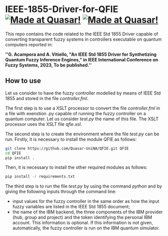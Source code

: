 # IEEE-1855-Driver-for-QFIE [![Made at Quasar!](https://img.shields.io/badge/Unina-%20QuasarLab-blue)](http://quasar.unina.it) [![Made at Quasar!](https://img.shields.io/badge/Related-%20Paper-orange)](https://ieeexplore.ieee.org/)

This repo contains the code related to the IEEE Std 1855 Driver capable of converting transparent fuzzy systems
in controllers executable on quantum computers reported in:

**''G. Acampora and A. Vitiello, "An IEEE Std 1855 Driver for Synthetizing Quantum Fuzzy Inference Engines,"
    in IEEE International Conference on Fuzzy Systems, 2023, To be published.''**


## How to use

Let us consider to have the fuzzy controller modelled by means of IEEE Std 1855 and stored in the file *controller.fml*. 

The first step is to use a XSLT processor to convert the file *controller.fml* in a file with exenstion .py capable of running the fuzzy controller on a quantum computer. Let us consider *test.py* the name of this file. The XSLT processor uses the XSLT file *qfie.xsl*.

The second step is to create the environment where the file *test.py* can be run. Firstly, it is necessary to install the module QFIE as follows:

```bash
git clone https://github.com/Quasar-UniNA/QFIE.git QFIE
cd QFIE
pip install .
```

Then, it is necessary to install the other required modules as follows:

```bash
pip install -r requirements.txt
```

The third step is to run the file *test.py* by using the command *python* and by giving the following inputs through the command line:
- input values for the fuzzy controller in the same order as how the input fuzzy variables are listed in the IEEE Std 1855 document;
- the name of the IBM backend, the three components of the IBM provider (hub, group and project) and the token identifying the personal IBM account. This information is optional. If this information is not given, automatically, the fuzzy controller is run on the IBM quantum simulator.
